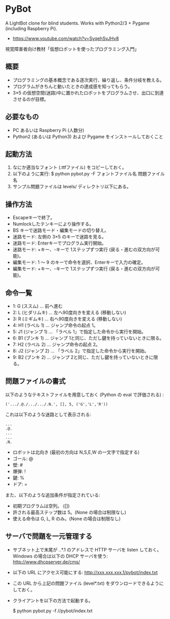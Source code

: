 # PyBot

A LightBot clone for blind students.
Works with Python2/3 + Pygame (including Raspberry Pi).

  * https://www.youtube.com/watch?v=SyqehSvJHv8

視覚障害者向け教材「仮想ロボットを使ったプログラミング入門」

概要
----
  * プログラミングの基本概念である逐次実行、繰り返し、条件分岐を教える。
  * プログラムがきちんと動いたときの達成感を知ってもらう。
  * 3×5 の仮想空間(迷路)中に置かれたロボットをプログラムさせ、出口に到達させるのが目標。

必要なもの
----------
  * PC あるいは Raspberry Pi (人数分)
  * Python2 (あるいは Python3) および Pygame をインストールしておくこと

起動方法
--------

 1. なにか適当なフォント (.ttfファイル) をコピーしておく。
 2. 以下のように実行:
    $ python pybot.py -F フォントファイル名 問題ファイル名
 3. サンプル問題ファイルは levels/ ディレクトリ以下にある。

操作方法
--------

  * Escapeキーで終了。
  * Numlockしたテンキーにより操作する。
  * BS キーで迷路モード・編集モードの切り替え。
  * 迷路モード: 左側の 3×5 のキーで迷路を見る。
  * 迷路モード: Enterキーでプログラム実行開始。
  * 迷路モード: +キー、-キーで 1ステップずつ実行 (戻る・進むの双方向が可能)。
  * 編集モード: 1 〜 9 のキーで命令を選択、Enterキーで入力の確定。
  * 編集モード: +キー、-キーで 1ステップずつ実行 (戻る・進むの双方向が可能)。

命令一覧
--------

  * 1: G (ススム) … 前へ進む
  * 2: L (ヒダリムキ) … 左へ90度向きを変える (移動しない)
  * 3: R (ミギムキ) … 右へ90度向きを変える (移動しない)
  * 4: H1 (ラベル 1) … ジャンプ命令の起点 1。
  * 5: J1 (ジャンプ 1) … 「ラベル 1」で指定した命令から実行を開始。
  * 6: B1 (ブンキ 1) … ジャンプ 1と同じ、ただし鍵を持っていないときに限る。
  * 7: H2 (ラベル 2) … ジャンプ命令の起点 2。
  * 8: J2 (ジャンプ 2) … 「ラベル 2」で指定した命令から実行を開始。
  * 9: B2 (ブンキ 2) … ジャンプ 2と同じ、ただし鍵を持っていないときに限る。

問題ファイルの書式
------------------
以下のようなテキストファイルを用意しておく (Python の eval で評価される) :

    ('.../.@./.../.../.N.', [], 5, ('G','L','R'))

これは以下のような迷路として表示される:

    ...
    .@.
    ...
    ...
    .N.

  * ロボットは北向き (最初の方向は N,S,E,W の一文字で指定する)
  * ゴール: @
  * 壁: #
  * 爆弾: !
  * 鍵: %
  * ドア: =

また、以下のような追加条件が指定されている:

  * 初期プログラムは空列。 ([])
  * 許される最高ステップ数は 5。(None の場合は制限なし)
  * 使える命令は G, L, R のみ。(None の場合は制限なし)

サーバで問題を一元管理する
--------------------------

  * サブネット上で末尾が *.*.*.1 のアドレスで HTTP サーバを listen しておく。
    Windows の場合は以下の DHCP サーバを使う: http://www.dhcpserver.de/cms/ 
  * 以下の URL にアクセス可能にする:
    http://xxx.xxx.xxx.1/pybot/index.txt
  * この URL から上記の問題ファイル (level*.txt) をダウンロードできるようにしておく。
  * クライアントを以下の方法で起動する。
  
    $ python pybot.py -f //pybot/index.txt
